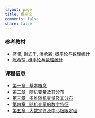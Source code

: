```yaml
---
layout: page
title: 概率论
comments: false
share: false
---
```




### 参考教材

* <a href="https://item.jd.com/13536130.html" class="textlink" target="_blank"> 盛骤, 谢式千, 潘承毅, 概率论与数理统计</a><br>
* <a href="https://item.jd.com/12112157.html" class="textlink" target="_blank"> 陈希孺, 概率论与数理统计 </a><br>



### 课程信息 

-  <a href="../PRO/基本概念.pdf" class="textlink" target="_blank">  第一章 &nbsp;  基本概念<br>
-  <a href="../PRO/随机变量及其分布.pdf" class="textlink" target="_blank">  第二章 &nbsp;  随机变量及其分布<br>
-  <a href="../PRO/多维随机变量及其分布.pdf" class="textlink" target="_blank">  第三章 &nbsp;  多维随机变量及其分布<br>
-  <a href="../PRO/随机变量的数字特征.pdf" class="textlink" target="_blank">  第四章 &nbsp;  随机变量的数字特征<br>
-  <a href="../PRO/大数定律及中心极限定理.pdf" class="textlink" target="_blank">  第五章 &nbsp;  大数定律及中心极限定理<br><br>


